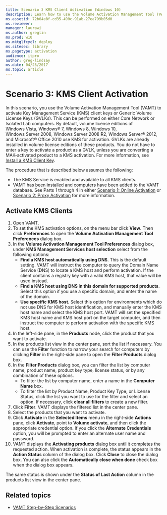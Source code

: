 ```yaml
---
title: Scenario 3 KMS Client Activation (Windows 10)
description: Learn how to use the Volume Activation Management Tool (VAMT) to activate Key Management Service (KMS) client keys or Generic Volume License Keys (GVLKs).
ms.assetid: 72b04e8f-cd35-490c-91ab-27ea799b05d0
ms.reviewer: 
manager: laurawi
ms.author: greglin
ms.prod: w10
ms.mktglfcycl: deploy
ms.sitesec: library
ms.pagetype: activation
audience: itpro
author: greg-lindsay
ms.date: 04/25/2017
ms.topic: article
---
```


# Scenario 3: KMS Client Activation

In this scenario, you use the Volume Activation Management Tool (VAMT) to activate Key Management Service (KMS) client keys or Generic Volume License Keys (GVLKs). This can be performed on either Core Network or Isolated Lab computers. By default, volume license editions of Windows Vista, Windows® 7, Windows 8, Windows 10, Windows Server 2008, Windows Server 2008 R2, Windows Server® 2012, and Microsoft® Office 2010 use KMS for activation. GVLKs are already installed in volume license editions of these products. You do not have to enter a key to activate a product as a GVLK, unless you are converting a MAK-activated product to a KMS activation. For more information, see [Install a KMS Client Key](install-kms-client-key-vamt.md).

The procedure that is described below assumes the following:
-   The KMS Service is enabled and available to all KMS clients.
-   VAMT has been installed and computers have been added to the VAMT database. See Parts 1 through 4 in either [Scenario 1: Online Activation](scenario-online-activation-vamt.md) or [Scenario 2: Proxy Activation](scenario-proxy-activation-vamt.md) for more information.

## Activate KMS Clients

1.  Open VAMT.
2.  To set the KMS activation options, on the menu bar click **View**. Then click **Preferences** to open the **Volume Activation Management Tool Preferences** dialog box.
3.  In the **Volume Activation Management Tool Preferences** dialog box, under **KMS Management Services host selection** select from the following options:
    -   **Find a KMS host automatically using DNS**. This is the default setting. VAMT will instruct the computer to query the Domain Name Service (DNS) to locate a KMS host and perform activation. If the client contains a registry key with a valid KMS host, that value will be used instead.
    -   **Find a KMS host using DNS in this domain for supported products**. Select this option if you use a specific domain, and enter the name of the domain.
    -   **Use specific KMS host**. Select this option for environments which do not use DNS for KMS host identification, and manually enter the KMS host name and select the KMS host port. VAMT will set the specified KMS host name and KMS host port on the target computer, and then instruct the computer to perform activation with the specific KMS host.
4.  In the left-side pane, in the **Products** node, click the product that you want to activate.
5.  In the products list view in the center pane, sort the list if necessary. You can use the **Filter** function to narrow your search for computers by clicking **Filter** in the right-side pane to open the **Filter Products** dialog box.
6.  In the **Filter Products** dialog box, you can filter the list by computer name, product name, product key type, license status, or by any combination of these options.
    -   To filter the list by computer name, enter a name in the **Computer Name** box.
    -   To filter the list by Product Name, Product Key Type, or License Status, click the list you want to use for the filter and select an option. If necessary, click **clear all filters** to create a new filter.
7.  Click **Filter**. VAMT displays the filtered list in the center pane.
8.  Select the products that you want to activate.
9.  Click **Activate** in the **Selected Items** menu in the right-side **Actions** pane, click **Activate**, point to **Volume activate**, and then click the appropriate credential option. If you click the **Alternate Credentials** option, you will be prompted to enter an alternate user name and password.
10. VAMT displays the **Activating products** dialog box until it completes the requested action. When activation is complete, the status appears in the **Action Status** column of the dialog box. Click **Close** to close the dialog box. You can also click the **Automatically close when done** check box when the dialog box appears.

The same status is shown under the **Status of Last Action** column in the products list view in the center pane.

## Related topics
- [VAMT Step-by-Step Scenarios](vamt-step-by-step.md)
 
 
